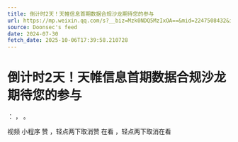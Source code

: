 ```yaml
---
title: 倒计时2天！天帷信息首期数据合规沙龙期待您的参与
url: https://mp.weixin.qq.com/s?__biz=Mzk0NDQ5MzIxOA==&mid=2247508432&idx=1&sn=db4ca3e2ba00ce8832e7fdb989e5afce
source: Doonsec's feed
date: 2024-07-30
fetch_date: 2025-10-06T17:39:58.210728
---
```


# 倒计时2天！天帷信息首期数据合规沙龙期待您的参与

：
，
。

视频
小程序
赞
，轻点两下取消赞
在看
，轻点两下取消在看